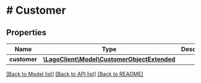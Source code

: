 # # Customer

## Properties

Name | Type | Description | Notes
------------ | ------------- | ------------- | -------------
**customer** | [**\LagoClient\Model\CustomerObjectExtended**](CustomerObjectExtended.md) |  |

[[Back to Model list]](../../README.md#models) [[Back to API list]](../../README.md#endpoints) [[Back to README]](../../README.md)
